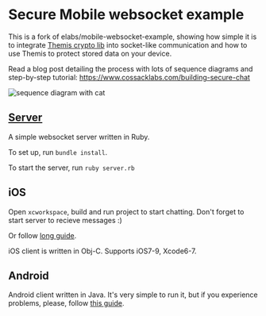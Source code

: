 # Secure Mobile websocket example

This is a fork of elabs/mobile-websocket-example, showing how simple it is to integrate [Themis crypto lib](https://github.com/cossacklabs/themis) into socket-like communication and how to use Themis to protect stored data on your device. 

Read a blog post detailing the process with lots of sequence diagrams and step-by-step tutorial: 
https://www.cossacklabs.com/building-secure-chat

![sequence diagram with cat](https://pbs.twimg.com/media/CQOXq3HWwAAu3Ti.png)


## [Server](/server)

A simple websocket server written in Ruby.

To set up, run `bundle install`.

To start the server, run `ruby server.rb`


## iOS

Open `xcworkspace`, build and run project to start chatting. Don't forget to start server to recieve messages :)

Or follow [long guide](/ios/WebsocketExampleClient).

iOS client is written in Obj-C. Supports iOS7-9, Xcode6-7. 


## Android

Android client written in Java. It's very simple to run it, but if you experience problems, please, follow [this guide](https://www.cossacklabs.com/building-secure-chat).
